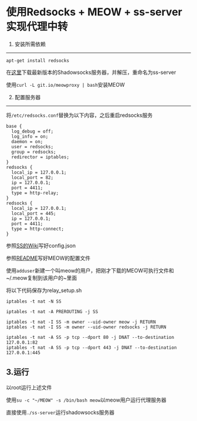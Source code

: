 使用Redsocks + MEOW + ss-server实现代理中转
======

1. 安装所需依赖
-------
```shell
apt-get install redsocks
```
在[这里](http://dl.chenyufei.info/shadowsocks/latest/)下载最新版本的Shadowsocks服务器，并解压，重命名为ss-server

使用`curl -L git.io/meowproxy | bash`安装MEOW

2. 配置服务器
-------------
将`/etc/redsocks.conf`替换为以下内容，之后重启redsocks服务
```
base {
  log_debug = off;
  log_info = on;
  daemon = on;
  user = redsocks;
  group = redsocks;
  redirector = iptables;
}
redsocks {
  local_ip = 127.0.0.1;
  local_port = 82;
  ip = 127.0.0.1;
  port = 4411;
  type = http-relay; 
}
redsocks {
  local_ip = 127.0.0.1;
  local_port = 445;
  ip = 127.0.0.1;
  port = 4411;
  type = http-connect;
}
```
参照[SS的Wiki](https://github.com/shadowsocks/shadowsocks/wiki/Configuration-via-Config-File)写好config.json

参照[README](https://github.com/renzhn/MEOW#配置)写好MEOW的配置文件

使用`adduser`新建一个叫meow的用户，把刚才下载的MEOW可执行文件和~/.meow复制到该用户的~里面

将以下代码保存为relay_setup.sh
```
iptables -t nat -N SS

iptables -t nat -A PREROUTING -j SS

iptables -t nat -I SS -m owner --uid-owner meow -j RETURN
iptables -t nat -I SS -m owner --uid-owner redsocks -j RETURN
 
iptables -t nat -A SS -p tcp --dport 80 -j DNAT --to-destination 127.0.0.1:82
iptables -t nat -A SS -p tcp --dport 443 -j DNAT --to-destination 127.0.0.1:445
```

3.运行
-------
以root运行上述文件

使用`su -c "~/MEOW" -s /bin/bash meow`以meow用户运行代理服务器

直接使用`./ss-server`运行shadowsocks服务器
